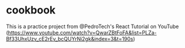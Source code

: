 # cookbook

This is a practice project from @PedroTech's React Tutorial on YouTube (https://www.youtube.com/watch?v=QwarZBtFoFA&list=PLZa-Bf33UhxUzv_cE2rEv_bcQUYrNi2gk&index=3&t=190s)
